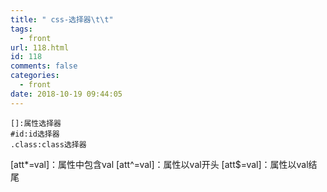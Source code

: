 ```yaml
---
title: " css-选择器\t\t"
tags:
  - front
url: 118.html
id: 118
comments: false
categories:
  - front
date: 2018-10-19 09:44:05
---
```


    []:属性选择器
    #id:id选择器
    .class:class选择器

[att*=val]：属性中包含val
[att^=val]：属性以val开头
[att$=val]：属性以val结尾